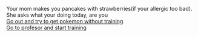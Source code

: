 Your mom makes you pancakes with strawberries(if your allergic too bad). She asks what your doing today, are you   
[Go out and try to get pokemon without training](../DirectionChoice/goout.md)  
[Go to profesor and start training](../DirectionChoice/goTrain.md)